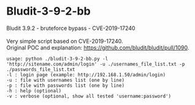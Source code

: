 # Bludit-3-9-2-bb
Bludit 3.9.2 - bruteforce bypass - CVE-2019-17240
\
\
Very simple script based on CVE-2019-17240.
\
Original POC and explanation: https://github.com/bludit/bludit/pull/1090.  
  
  
```
usage: python ./bludit-3-9-2-bb.py -l 'http://sitename.com/admin/login' -u ./usernames_file_list.txt -p ./passwords_file_list.txt
-l : login page (example: http://192.168.1.50/admin/login)
-u : file with usernames list (one by line)
-p : file with passwords list (one by line)
-h : help (optional)
-v : verbose (optional, show all tested 'username:password')
```


